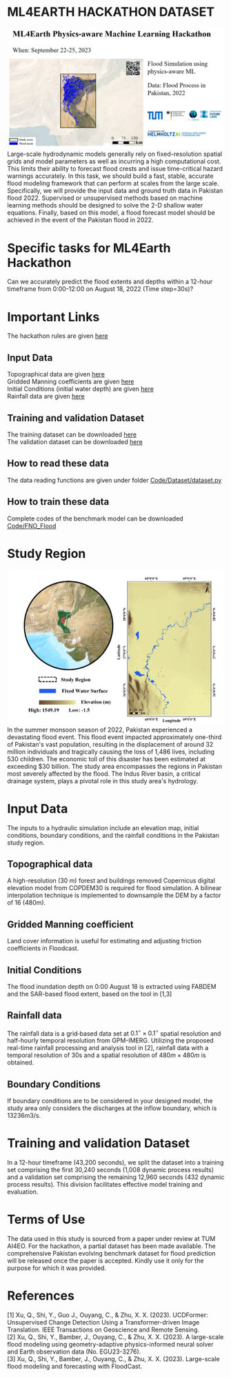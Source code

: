 # ML4EARTH HACKATHON DATASET
![Alt text](https://github.com/zhu-xlab/ML4Earth-Hackathon-2023/blob/main/Source/image%20(2).png)
Large-scale hydrodynamic models generally rely on fixed-resolution spatial grids and model parameters as well as incurring a high computational cost. This limits their ability to forecast flood crests and issue time-critical hazard warnings accurately. In this task, we should build a fast, stable, accurate flood modeling framework that can perform at scales from the large scale. Specifically, we will provide the input data and ground truth data in Pakistan flood 2022. Supervised or unsupervised methods based on machine learning methods should be designed to solve the 2-D shallow water equations. Finally, based on this model, a flood forecast model should be achieved in the event of the Pakistan flood in 2022.

# Specific tasks for ML4Earth Hackathon  
Can we accurately predict the flood extents and depths within a 12-hour timeframe from 0:00-12:00 on August 18, 2022 (Time step=30s)?



# Important Links
The hackathon rules are given [here](https://ml4earth23.devpost.com/)  
## Input Data
Topographical data are given [here](https://drive.google.com/drive/folders/1X7ZmEvx1KUwSlLCli47UYk9bxgrbLpmo?usp=drive_link)   
Gridded Manning coefficients are given [here](https://drive.google.com/drive/folders/1X7ZmEvx1KUwSlLCli47UYk9bxgrbLpmo?usp=drive_link)   
Initial Conditions (initial water depth) are given [here](https://drive.google.com/drive/folders/1X7ZmEvx1KUwSlLCli47UYk9bxgrbLpmo?usp=drive_link)    
Rainfall data are given [here](https://drive.google.com/drive/folders/1CF3nQcfJQ2zs2yUtnsEY3LTrT4PyzrPg?usp=drive_link)  
## Training and validation Dataset 
The training dataset can be downloaded  [here](https://drive.google.com/drive/folders/1pe5x6Nz1B6COlfE4j4YTefCe7SCouIKP?usp=drive_lin)  
The validation dataset can be downloaded [here](https://drive.google.com/drive/folders/1hmbem-P-z-iPNQp_H2BED3cNtmr1WOih?usp=drive_link) 
## How to read these data
The data reading functions are given under folder [Code/Dataset/dataset.py](https://github.com/zhu-xlab/ML4Earth-Hackathon-2023/blob/main/Code/Dataset/dataset.py)  
## How to train these data
Complete codes of the benchmark model can be downloaded [Code/FNO_Flood](https://github.com/zhu-xlab/ML4Earth-Hackathon-2023/tree/main/Code/FNO_Flood)  

# Study Region
![Location of the study area and elevation information](https://github.com/zhu-xlab/ML4Earth-Hackathon-2023/blob/main/Source/Picture1.png)  
In the summer monsoon season of 2022, Pakistan experienced a devastating flood event. This flood event impacted approximately one-third of Pakistan's vast population, resulting in the displacement of around 32 million individuals and tragically causing the loss of 1,486 lives, including 530 children. The economic toll of this disaster has been estimated at exceeding $30 billion. The study area encompasses the regions in Pakistan most severely affected by the flood. The Indus River basin, a critical drainage system, plays a pivotal role in this study area's hydrology. 

# Input Data
The inputs to a hydraulic simulation include an elevation map, initial conditions,  boundary conditions, and the rainfall conditions in the Pakistan study region. 

## Topographical data
A high-resolution (30 m) forest and buildings removed Copernicus digital elevation model from COPDEM30  is required for flood simulation. A bilinear interpolation technique is implemented to downsample the DEM by a factor of 16 (480m). 

##  Gridded Manning coefficient
Land cover information is useful for estimating and adjusting friction coefficients in Floodcast. 

##  Initial Conditions
The flood inundation depth on 0:00 August 18 is extracted using FABDEM and the SAR-based flood extent, based on the tool in [1,3]

##  Rainfall data
The rainfall data is a grid‐based data set at $0.1^{\circ} \times 0.1^{\circ}$ spatial resolution and half-hourly temporal resolution from GPM-IMERG. Utilizing the proposed real-time rainfall processing and analysis tool in [2], rainfall data with a temporal resolution of 30s and a spatial resolution of $480 m \times 480 m$ is obtained. 

## Boundary Conditions
If boundary conditions are to be considered in your designed model, the study area only considers the discharges at the inflow boundary, which is 13236m3/s.

# Training and validation Dataset
In a 12-hour timeframe (43,200 seconds), we split the dataset into a training set comprising the first 30,240 seconds (1,008 dynamic process results) and a validation set comprising the remaining 12,960 seconds (432 dynamic process results). This division facilitates effective model training and evaluation.

# Terms of Use
The data used in this study is sourced from a paper under review at TUM AI4EO. For the hackathon, a partial dataset has been made available. The comprehensive Pakistan evolving benchmark dataset for flood prediction will be released once the paper is accepted. Kindly use it only for the purpose for which it was provided.

# References
[1] Xu, Q., Shi, Y., Guo J., Ouyang, C., & Zhu, X. X. (2023). UCDFormer: Unsupervised Change Detection Using a Transformer-driven Image Translation. IEEE Transactions on Geoscience and Remote Sensing.  
[2] Xu, Q., Shi, Y., Bamber, J., Ouyang, C., & Zhu, X. X. (2023). A large-scale flood modeling using geometry-adaptive physics-informed neural solver and Earth observation data (No. EGU23-3276).  
[3] Xu, Q., Shi, Y., Bamber, J., Ouyang, C., & Zhu, X. X. (2023). Large-scale flood modeling and forecasting with FloodCast. 

